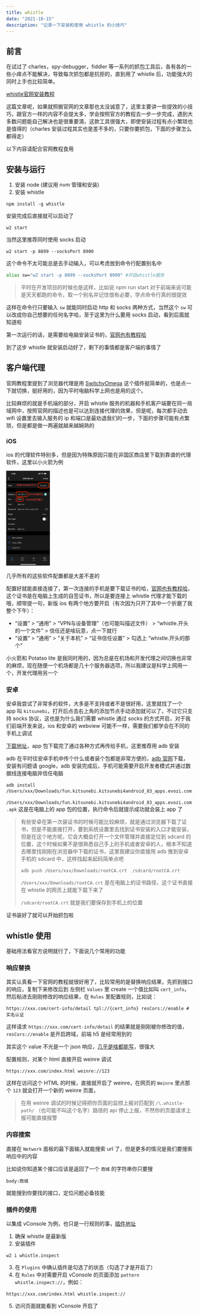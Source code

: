 ```yaml
---
title: whistle
date: "2021-10-15"
description: "记录一下安装和使用 whistle 的小技巧"
---
```



## 前言

在试过了 charles，spy-debugger，fiddler 等一系列的抓包工具后，各有各的一些小痒点不能解决，导致每次抓包都是抗拒的，直到用了 whistle 后，功能强大的同时上手也比较简单。

[whistle官网安装教程](https://wproxy.org/whistle/install.html)

这篇文章呢，如果就照搬官网的文章那也太没诚意了，这里主要讲一些提效的小技巧，跟官方一样的内容不会提太多，学会按照官方的教程去一步一步完成，遇到大多数问题能自己解决也是很重要滴，这款工具很强大，即使安装过程有点小繁琐也是值得的（charles 安装过程其实也是差不多的，只要你要抓包，下面的步骤怎么都得走）

以下内容请配合官网教程食用

## 安装与运行

1. 安装 node (建议用 nvm 管理和安装)
2. 安装 whistle

```shell
npm install -g whistle
```

安装完成后直接就可以启动了

```shell
w2 start
```

当然这里推荐同时使用 socks 启动

```shell
w2 start -p 8899 --socksPort 8900
```

这个命令不太可能总是去手动输入，可以考虑放到命令行配置别名中

```bash
alias sw="w2 start -p 8899 --socksPort 8900" #开启whistle服务
```

> 平时在开发项目的时候也是这样，比如说 npm run start 对于前端来说可能是天天都跑的命令，取一个别名并记住很有必要，学点命令行真的很提效

这样在命令行只要输入 `sw` 就能同时启动 http 和 socks 两种方式，当然这个 `sw` 可以改成你自己想要的任何名字哈，至于这里为什么要用 socks 启动，看到后面就知道啦

第一次运行的话，是需要给电脑安装证书的，[官网也有教程哈](http://wproxy.org/whistle/webui/https.html)

到了这步 whistle 就安装启动好了，剩下的事情都是客户端的事情了

## 客户端代理

官网教程里提到了浏览器代理是用 [SwitchyOmega](https://chrome.google.com/webstore/detail/padekgcemlokbadohgkifijomclgjgif) 这个插件挺简单的，也是点一下就切换，挺好用的，因为平时电脑科学上网也是用的这个。

比较麻烦的就是手机端的部分，开启 whistle 服务的机器和手机客户端要在同一局域网中，按照官网的描述也是可以达到连接代理的效果，但是呢，每次都手动去 wifi 设置里去输入服务的 ip 和端口是最劝退我们的一步，下面的步骤可能有点繁琐，但是都是做一两遍就越来越娴熟的

### iOS

ios 的代理软件特别多，但是因为特殊原因只能在非国区商店里下载到靠谱的代理软件，这里以小火箭为例

<img src="./shadowrocket_w2.jpeg" alt="shadowrocket配置" style="zoom: 25%;" />

几乎所有的这些软件配置都是大差不差的

配置好就能直接连接了，第一次连接的手机是要下载证书的哈，[官网也有教程哈](http://wproxy.org/whistle/webui/https.html)，这个证书是在电脑上生成的自签证书，所以是要连接上 whistle 代理才能下载的哦，顺带提一句，新版 ios 有两个地方要开启（有次因为只开了其中一个折磨了我整个下午）：

-  “设置” > “通用” > “VPN与设备管理”（也可能叫描述文件） > “whistle.开头的一个文件” > 信任还是啥玩意，点一下就行
- “设置” > “通用” > “关于本机” > “证书信任设置”  > 勾选上 “whistle.开头的那个”

小火箭和 Potatso lite 是我同时用的，因为总是在机场和开发代理之间切换也非常的麻烦，现在随便一个机场都是几十个服务器选项，所以我建议是科学上网用一个，开发代理用另一个

### 安卓

安卓我尝试了非常多的软件，大多是不支持或者不是很好用，这里就找了一个 app 叫 `kitsunebi`，打开后点击右上角的添加节点手动添加就可以了，不过它只支持 socks 协议，这也是为什么我们需要 whistle 通过 socks 的方式开启，对于我们前端开发来说，ios 和安卓的 webview 可能不一样，需要我们都学会在不同的手机上调试

[下载地址](https://github.com/zqcccc/wechat-mall/releases/download/0.0.2/fun.kitsunebi.kitsunebi4android_83_apps.evozi.com.apk)，app 包下载完了通过各种方式再传给手机，这里推荐用 adb 安装

adb 在平时往安卓手机中传个什么或者装个包都是非常方便的，[adb 官网](https://developer.android.com/studio/command-line/adb)下载，安装有问题请 google，adb 安装完成后，手机可能需要开启开发者模式并通过数据线连接电脑并信任电脑

```shell
adb install /Users/xxx/Downloads/fun.kitsunebi.kitsunebi4android_83_apps.evozi.com.apk
```

`/Users/xxx/Downloads/fun.kitsunebi.kitsunebi4android_83_apps.evozi.com.apk` 这是在电脑上的 app 包的位置，执行命令后就提示成功就会装上 app 了

> 有些安卓在第一次装证书的时候可能比较麻烦，就是通过浏览器下载了证书，但是不能直接打开，要到系统设置里去找到证书安装的入口才能安装，但是在这个地方呢，它会大概会打开一个文件管理并直接定位到 sdcard 的位置，这个时候如果不是很熟悉自己手上的手机或者安卓的人，根本不知道去哪里找刚刚在浏览器中下载的证书，这里我建议你直接用 adb 推到安卓手机的 sdcard 中，这样找起来起码简单点吧
>
> ```shell
> adb push /Users/xxx/Downloads/rootCA.crt  /sdcard/rootCA.crt
> ```
>
> `/Users/xxx/Downloads/rootCA.crt` 是在电脑上的证书路径，这个证书直接在 whistle 的网页上就能下载下来了
>
> `/sdcard/rootCA.crt` 就是我们要保存到手机上的位置

证书装好了就可以开始抓包啦

## whistle 使用

基础用法看官方说明就行了，下面说几个常用的功能

### 响应替换

其实认真看一下官网的教程就很好用了，比较常用的是替换响应结果，先抓到接口的响应，复制下来修改后到 左侧栏 `Values` 里 create 一个值比如叫 `cert_info`，然后粘进去刚刚修改的响应结果，在 `Rules` 里配置规则，比如说：

```
https://xxx.com/cert-info/detail tpl://{cert_info} resCors://enable #实名认证
```

这样请求 `https://xxx.com/cert-info/detail` 的结果就是刚刚被你修改的值，`resCors://enable` 是开启跨域，前端 h5 是经常用到的

其实这个 value 不光是一个 json 响应，[几乎是啥都能写](http://wproxy.org/whistle/frequet.html)，很强大

配置规则，对某个 html 直接开启 weinre 调试

```
https://xxx.com/index.html weinre://123
```

这样在访问这个 HTML 的时候，直接就开启了 weinre，在网页的 `Weinre` 里点那个 `123` 就会打开一个新的 weinre 页面，

>  在用 weinre 调试的时候记得把你页面的监控上报对匹配到 `/\.whistle-path/` （也可能不叫这个名字）路径的 api 停止上报，不然你的页面请求上报可能直接报警

### 内容搜索

直接在 `Network` 面板的最下面输入就能搜索 url 了，但是更多的情况是我们要搜索响应中的内容

比如说你知道某个接口应该是返回了一个 `商城` 的字符串你只要搜

```
body:商城
```

就能搜到你要找的接口，定位问题必备技能

### 插件的使用

以集成 vConsole 为例，也只是一行规则的事，[插件地址](https://github.com/whistle-plugins/whistle.inspect)

1. 确保 whistle 是最新版
2. 安装插件

```
w2 i whistle.inspect
```

3. 在 `Plugins` 中确认插件是勾选了的状态（勾选了才是开启了）
4. 在 `Rules` 中对需要开启 vConsole 的页面添加 `pattern whistle.inspect://`，例如：

```
https://xxx.com/index.html whistle.inspect://
```

5. 访问页面就能看到 vConsole 开启了


